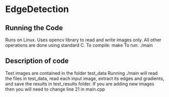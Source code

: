 # EdgeDetection

## Running the Code
Runs on Linux.
Uses opencv library to read and write images only.
All other operations are done using standard C.
To compile: make
To run: ./main

## Description of code

Test images are contained in the folder test_data
Running ./main will read the files in test\_data, read each input image, extract its edges and gradients, and save the results in test\_results folder.
If you are adding new images then you will need to change line 21 in main.cpp

